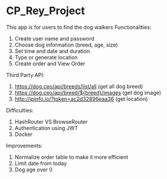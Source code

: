 # CP_Rey_Project
This app is for users to find the dog walkers
Functionalities:
1. Create user name and password 
2. Choose dog information (breed, age, size)
3. Set time and date and duration 
4. Type or generate location
5. Create order and View Order 

Third Party API:

1. https://dog.ceo/api/breeds/list/all (get all dog breed)
2. https://dog.ceo/api/breed/${breed}/images (get dog image)
3. http://ipinfo.io/?token=ac2d32896eaa36 (get location) 

Difficulties:
1. HashRouter VS BrowseRouter
2. Authentication using JWT
3. Docker

Improvements:
1. Normalize order table to make it more efficient 
2. Limit date from today
3. Dog age over 0
